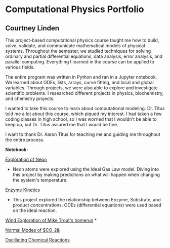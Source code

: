 # Computational Physics Portfolio
## Courtney Linden

This project-based computational physics course taught me how to build, solve, validate, and communicate mathematical models of physical systems. Throughout the semester, we studied techniques for solving ordinary and partial differential equations, data analysis, error analysis, and parallel computing. Everything I learned in the course can be applied to various fields.

The entire program was written in Python and ran in a Jupyter notebook. We learned about ODEs, lists, arrays, curve fitting, and local and global variables. Through projects, we were also able to explore and investigate scientific problems. I researched different projects in physics, biochemistry, and chemistry projects.

I wanted to take this course to learn about computational modeling. Dr. Titus told me a lot about this course, which piqued my interest. I had taken a few coding classes in high school, so I was worried that I wouldn't be able to keep up, but Dr. Titus assured me that I would be fine.

I want to thank Dr. Aaron Titus for teaching me and guiding me throughout the entire process.


**Notebook:**

[Exploration of Neon](https://github.com/clinden7/CP-Portfolio-/blob/3df89dcb6cafbc2790706f0add30208287a9101b/Exploration-of-Neon.ipynb)
* Neon atoms were explored using the Ideal Gas Law model. Diving into this project by making predictions on what will happen when changing the system's temperature.

[Enzyme Kinetics](https://github.com/clinden7/CP-Portfolio-/blob/60779ccf880b4e386bbf270acae5c45670bc421f/Enzyme-Kinetics.ipynb)
* This project explored the relationship between Enzyme, Substrate, and product concentrations. ODEs (differential equations) were used based on the ideal reaction. 

[Wind Exploration of Mike Trout's homerun](https://github.com/clinden7/CP-Portfolio-/blob/3df89dcb6cafbc2790706f0add30208287a9101b/Wind-Exploration.ipynb)
* 


[Normal Modes of $CO_2&](https://github.com/clinden7/CP-Portfolio-/blob/8cdc1370ac6d15567a9911109bbf442bd6b2bb31/Normal-Modes-of-CO2.ipynb)

[Oscillating Chemical Reactions](https://github.com/clinden7/CP-Portfolio-/blob/3df89dcb6cafbc2790706f0add30208287a9101b/Oscillating-Chemical-Reactions.ipynb)


